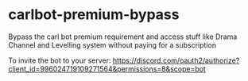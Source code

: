 # carlbot-premium-bypass
Bypass the carl bot premium requirement and access stuff like Drama Channel and Levelling system without paying for a subscription

To invite the bot to your server: https://discord.com/oauth2/authorize?client_id=996024719109271564&permissions=8&scope=bot
